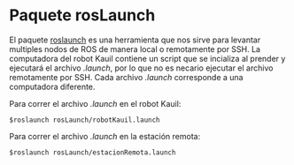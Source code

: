 Paquete rosLaunch
==============

El paquete [roslaunch](http://wiki.ros.org/roslaunch) es una herramienta que nos sirve para levantar multiples nodos de ROS de manera local o remotamente por SSH. La computadora del robot Kauil contiene un script que se incializa al prender y ejecutará el archivo *.launch*, por lo que no es necario ejecutar el archivo remotamente por SSH. Cada archivo *.launch* corresponde a una computadora diferente. 

Para correr el archivo *.launch* en el robot Kauil:

<pre><code>$roslaunch rosLaunch/robotKauil.launch</code></pre>

Para correr el archivo *.launch* en la estación remota: 

<pre><code>$roslaunch rosLaunch/estacionRemota.launch</code></pre>
